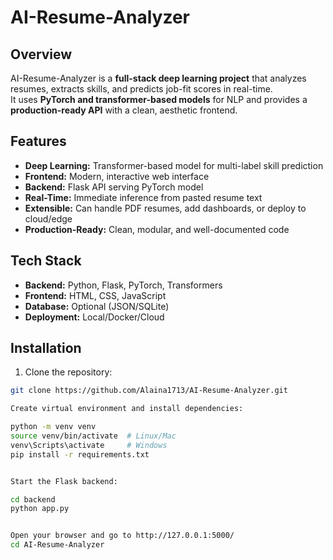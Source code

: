 # AI-Resume-Analyzer

## Overview
AI-Resume-Analyzer is a **full-stack deep learning project** that analyzes resumes, extracts skills, and predicts job-fit scores in real-time.  
It uses **PyTorch and transformer-based models** for NLP and provides a **production-ready API** with a clean, aesthetic frontend.


## Features
- **Deep Learning:** Transformer-based model for multi-label skill prediction
- **Frontend:** Modern, interactive web interface
- **Backend:** Flask API serving PyTorch model
- **Real-Time:** Immediate inference from pasted resume text
- **Extensible:** Can handle PDF resumes, add dashboards, or deploy to cloud/edge
- **Production-Ready:** Clean, modular, and well-documented code


## Tech Stack
- **Backend:** Python, Flask, PyTorch, Transformers
- **Frontend:** HTML, CSS, JavaScript
- **Database:** Optional (JSON/SQLite)
- **Deployment:** Local/Docker/Cloud


## Installation
1. Clone the repository:
```bash
git clone https://github.com/Alaina1713/AI-Resume-Analyzer.git

Create virtual environment and install dependencies:

python -m venv venv
source venv/bin/activate  # Linux/Mac
venv\Scripts\activate     # Windows
pip install -r requirements.txt


Start the Flask backend:

cd backend
python app.py


Open your browser and go to http://127.0.0.1:5000/
cd AI-Resume-Analyzer
